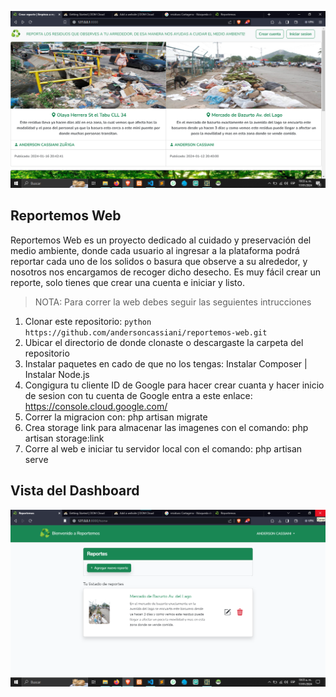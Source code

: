 <p align="center"><a href="https://reportemosweb.reportemos-web.website/" target="_blank"><img src="https://github.com/andersoncassiani/reportemos-web/blob/main/public/img/pagina-principal.png" width="990" alt="Reportemos Web"></a></p>

## Reportemos Web


Reportemos Web es un proyecto dedicado al cuidado y preservación del medio ambiente, donde cada usuario al ingresar a la plataforma podrá reportar cada uno de los solidos o basura que observe a su alrededor, y nosotros nos encargamos de recoger dicho desecho. Es muy fácil crear un reporte, solo tienes que crear una cuenta e iniciar y listo.

> NOTA:
>Para correr la web debes seguir las seguientes intrucciones
>


1. Clonar este repositorio: ``` python https://github.com/andersoncassiani/reportemos-web.git ```
2. Ubicar el directorio de donde clonaste o descargaste la carpeta del repositorio
3. Instalar paquetes  en cado de que no los tengas: Instalar Composer | Instalar Node.js
4. Congigura tu cliente ID de Google para hacer crear cuanta y hacer inicio de sesion con tu cuenta de Google entra a este enlace: https://console.cloud.google.com/
5. Correr la migracion con:  php artisan migrate
6. Crea storage link para almacenar las imagenes con el comando: php artisan storage:link
7. Corre al web e iniciar tu servidor local con el comando: php artisan serve

## Vista del Dashboard
<img src="https://github.com/andersoncassiani/reportemos-web/blob/main/public/img/pagina-home.png" width="990" alt="Reportemos Web">


